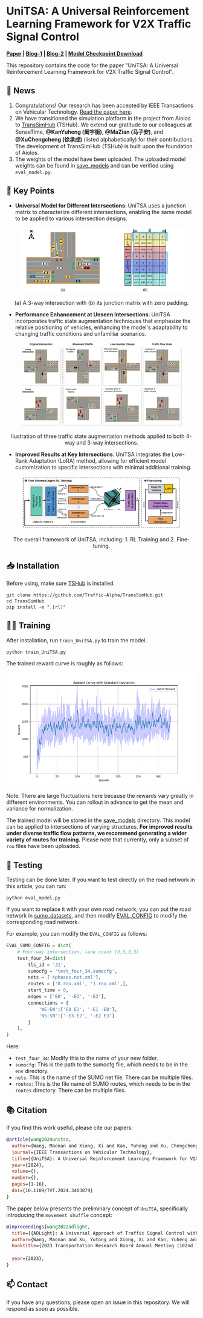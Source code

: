 <!--
 * @Author: WANG Maonan
 * @Date: 2023-03-01 17:22:53
 * @Description: Universal Light Introduction
 * @LastEditTime: 2024-06-21 17:23:29
-->
# UniTSA: A Universal Reinforcement Learning Framework for V2X Traffic Signal Control 

**[Paper](https://ieeexplore.ieee.org/abstract/document/10535743/) | [Blog-1](https://mp.weixin.qq.com/s/RPYLqVYRyGci-r7HCsgWVw) | [Blog-2](https://github.com/Traffic-Alpha/awesome-V2X/blob/main/Paper/2024/Wang_2024_UniTSA.md) | [Model Checkpoint Download](./save_models/)**


This repository contains the code for the paper "UniTSA: A Universal Reinforcement Learning Framework for V2X Traffic Signal Control".

## 🎉 News

1. Congratulations! Our research has been accepted by IEEE Transactions on Vehicular Technology. [Read the paper here](https://ieeexplore.ieee.org/abstract/document/10535743/).
2. We have transitioned the simulation platform in the project from Aiolos to [TransSimHub](https://github.com/Traffic-Alpha/TransSimHub) (TSHub). We extend our gratitude to our colleagues at SenseTime, **@KanYuheng (阚宇衡)**, **@MaZian (马子安)**, and **@XuChengcheng (徐承成)** (listed alphabetically) for their contributions. The development of TransSimHub (TSHub) is built upon the foundation of Aiolos.
3. The weights of the model have been uploaded. The uploaded model weights can be found in [save_models](./save_models) and can be verified using `eval_model.py`.

## 🔑 Key Points

- **Universal Model for Different Intersections**: UniTSA uses a junction matrix to characterize different intersections, enabling the same model to be applied to various intersection designs.

<div align=center>
   <img src="./assets/junction_matrix.png" width="85%" >
</div>
<p align="center">(a) A 3-way intersection with (b) its junction matrix with zero padding.</p>

- **Performance Enhancement at Unseen Intersections**: UniTSA incorporates traffic state augmentation techniques that emphasize the relative positioning of vehicles, enhancing the model's adaptability to changing traffic conditions and unfamiliar scenarios.

<div align=center>
   <img src="./assets/state_augmentation_example.png" width="85%" >
</div>
<p align="center">llustration of three traffic state augmentation methods applied to both 4-way and 3-way intersections.</p>


- **Improved Results at Key Intersections**: UniTSA integrates the Low-Rank Adaptation (LoRA) method, allowing for efficient model customization to specific intersections with minimal additional training.

<div align=center>
   <img src="./assets/overall_framework.png" width="85%" >
</div>
<p align="center">The overall framework of UniTSA, including: 1. RL Training and 2. Fine-tuning.</p>

## 📥 Installation

Before using, make sure [TSHub](https://github.com/Traffic-Alpha/TransSimHub/tree/main) is installed.

```shell
git clone https://github.com/Traffic-Alpha/TransSimHub.git
cd TransSimHub
pip install -e ".[rl]"
```

## 🏃‍♂️ Training

After installation, run `train_UniTSA.py` to train the model.

```shell
python train_UniTSA.py
```

The trained reward curve is roughly as follows:

<div align=center>
   <img src="./assets/reward.png" width="100%" >
</div>

Note: There are large fluctuations here because the rewards vary greatly in different environments. You can rollout in advance to get the mean and variance for normalization.

The trained model will be stored in the [save_models](./save_models) directory. This model can be applied to intersections of varying structures. **For improved results under diverse traffic flow patterns, we recommend generating a wider variety of routes for training.** Please note that currently, only a subset of `rou` files have been uploaded.

## 🧪 Testing

Testing can be done later. If you want to test directly on the road network in this article, you can run:

```shell
python eval_model.py
```

If you want to replace it with your own road network, you can put the road network in [sumo_datasets](./sumo_datasets/), and then modify [EVAL_CONFIG](./sumo_datasets/EVAL_CONFIG.py) to modify the corresponding road network. 

For example, you can modify the `EVAL_CONFIG` as follows:

```python
EVAL_SUMO_CONFIG = dict(
    # Four-way intersection, lane count (3,3,3,3)
    test_four_34=dict(
        tls_id = 'J1',
        sumocfg = 'test_four_34.sumocfg',
        nets = ['4phases.net.xml'],
        routes = ['0.rou.xml', '1.rou.xml',],
        start_time = 0,
        edges = ['E0', '-E1', '-E3'],
        connections = {
            'WE-EW':['E0 E1', '-E1 -E0'],
            'NS-SN':['-E3 E2', '-E2 E3']
        }
    ),
)
```

Here:

- `test_four_34`: Modify this to the name of your new folder.
- `sumocfg`: This is the path to the sumocfg file, which needs to be in the `env` directory.
- `nets`: This is the name of the SUMO net file. There can be multiple files.
- `routes`: This is the file name of SUMO routes, which needs to be in the `routes` directory. There can be multiple files.

## 📚 Citation

If you find this work useful, please cite our papers:

```bibtex
@article{wang2024unitsa,
  author={Wang, Maonan and Xiong, Xi and Kan, Yuheng and Xu, Chengcheng and Pun, Man-On},
  journal={IEEE Transactions on Vehicular Technology}, 
  title={{UniTSA}: A Universal Reinforcement Learning Framework for V2X Traffic Signal Control}, 
  year={2024},
  volume={},
  number={},
  pages={1-16},
  doi={10.1109/TVT.2024.3403879}
}
```

The paper below presents the preliminary concept of `UniTSA`, specifically introducing the `movement shuffle` concept:

```bibtex
@inproceedings{wang2022adlight,
  title={{ADLight}: A Universal Approach of Traffic Signal Control with Augmented Data Using Reinforcement Learning},
  author={Wang, Maonan and Xu, Yutong and Xiong, Xi and Kan, Yuheng and Xu, Chengcheng and Pun, Man-On},
  booktitle={2023 Transportation Research Board Annual Meeting (102nd TRB)},![Uploading image.png…]()

  year={2023},
}
```


## 📫 Contact

If you have any questions, please open an issue in this repository. We will respond as soon as possible.
